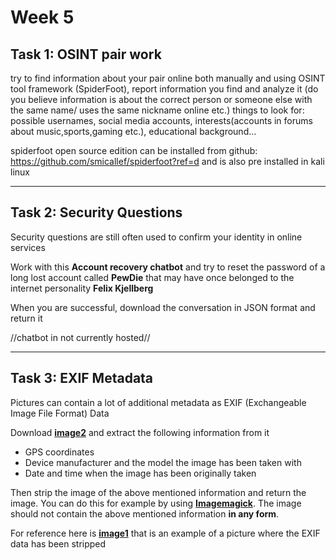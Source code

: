 # **Week 5** 

## **Task 1:** OSINT pair work

try to find information about your pair online both manually and using OSINT tool framework (SpiderFoot), report information you find and analyze it (do you believe information is about the correct person or someone else with the same name/ uses the same nickname online etc.)
things to look for: possible usernames, social media accounts, interests(accounts in forums about music,sports,gaming etc.), educational background…

spiderfoot open source edition can be installed from github: https://github.com/smicallef/spiderfoot?ref=d
and is also pre installed in kali linux

---

## **Task 2:** Security Questions

Security questions are still often used to confirm your identity in online services

Work with this **Account recovery chatbot** and try to reset the password of a long lost account called **PewDie** that may have once belonged to the internet personality **Felix Kjellberg**

When you are successful, download the conversation in JSON format and return it

//chatbot in not currently hosted//

---

## **Task 3:** EXIF Metadata

Pictures can contain a lot of additional metadata as EXIF (Exchangeable Image File Format) Data

Download **[image2](https://github.com/ouspg/PrivacyAndSocialEngineering/blob/main/Week5_Topic/images/image2.jpg?raw=true)** and extract the following information from it
- GPS coordinates
- Device manufacturer and the model the image has been taken with
- Date and time when the image has been originally taken

Then strip the image of the above mentioned information and return the image. You can do this for example by using **[Imagemagick](https://imagemagick.org/index.php)**. The image should not contain the above mentioned information **in any form**.

For reference here is **[image1](https://github.com/ouspg/PrivacyAndSocialEngineering/blob/main/Week5_Topic/images/image1.jpg?raw=true)** that is an example of a picture where the EXIF data has been stripped

